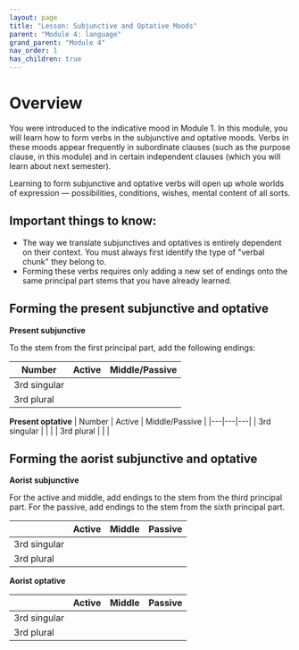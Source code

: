 ```yaml
---
layout: page
title: "Lesson: Subjunctive and Optative Moods"
parent: "Module 4: language"
grand_parent: "Module 4"
nav_order: 1
has_children: true
---
```


# Overview

You were introduced to the indicative mood in Module 1. In this module, you will learn how to form verbs in the subjunctive and optative moods. Verbs in these moods appear frequently in subordinate clauses (such as the purpose clause, in this module) and in certain independent clauses (which you will learn about next semester).

Learning to form subjunctive and optative verbs will open up whole worlds of expression — possibilities, conditions, wishes, mental content of all sorts.

## Important things to know:

- The way we translate subjunctives and optatives is entirely dependent on their context. You must always first identify the type of "verbal chunk" they belong to.
- Forming these verbs requires only adding a new set of endings onto the same principal part stems that you have already learned.

## Forming the present subjunctive and optative

**Present subjunctive**

To the stem from the first principal part, add the following endings:

| Number  | Active  | Middle/Passive  |
|---|---|---|
| 3rd singular  |   |   |
| 3rd plural  |   |   |


**Present optative**
| Number  | Active  | Middle/Passive  |
|---|---|---|
| 3rd singular  |   |   |
| 3rd plural  |   |   |

## Forming the aorist subjunctive and optative

**Aorist subjunctive**

For the active and middle, add endings to the stem from the third principal part. For the passive, add endings to the stem from the sixth principal part.

|   | Active  | Middle  | Passive  |
|---|---|---|---|
| 3rd singular  |   |   |   |
|  3rd plural |   |   |   |

**Aorist optative**

|   | Active  | Middle  | Passive  |
|---|---|---|---|
| 3rd singular  |   |   |   |
|  3rd plural |   |   |   |
